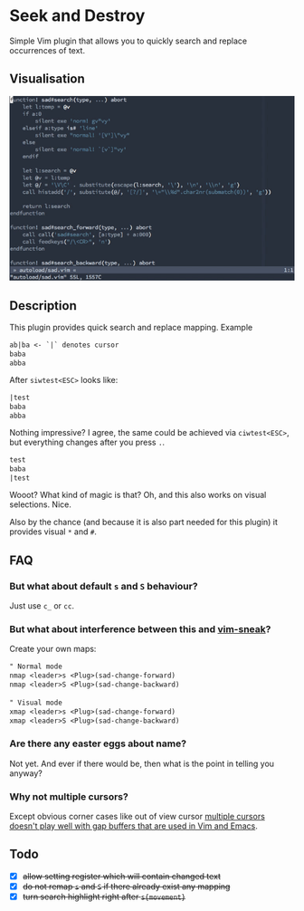 # Seek and Destroy

Simple Vim plugin that allows you to quickly search and replace occurrences of
text.

## Visualisation

![Visualisation](sad.gif)

## Description

This plugin provides quick search and replace mapping. Example

```
ab|ba <- `|` denotes cursor
baba
abba
```

After `siwtest<ESC>` looks like:

```
|test
baba
abba
```

Nothing impressive? I agree, the same could be achieved via `ciwtest<ESC>`, but
everything changes after you press `.`.

```
test
baba
|test
```

Wooot? What kind of magic is that? Oh, and this also works on visual selections.
Nice.

Also by the chance (and because it is also part needed for this plugin) it
provides visual `*` and `#`.

## FAQ

### But what about default `s` and `S` behaviour?

Just use `c_` or `cc`.

### But what about interference between this and [vim-sneak][]?

Create your own maps:

```vim
" Normal mode
nmap <leader>s <Plug>(sad-change-forward)
nmap <leader>S <Plug>(sad-change-backward)

" Visual mode
xmap <leader>s <Plug>(sad-change-forward)
xmap <leader>S <Plug>(sad-change-backward)
```

### Are there any easter eggs about name?

Not yet. And ever if there would be, then what is the point in telling you
anyway?

### Why not multiple cursors?

Except obvious corner cases like out of view cursor [multiple cursors doesn't
play well with gap buffers that are used in Vim and Emacs][gaps].

## Todo

- [x] ~~allow setting register which will contain changed text~~
- [x] ~~do not remap `s` and `S` if there already exist any mapping~~
- [x] ~~turn search highlight right after `s{movement}`~~

[vim-sneak]: https://github.com/justinmk/vim-sneak
[gaps]: http://nullprogram.com/blog/2017/09/07/

